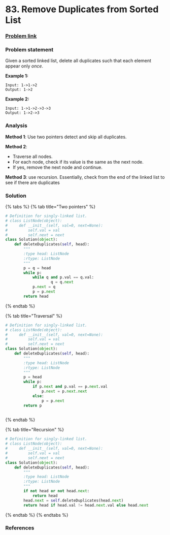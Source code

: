 # 83. Remove Duplicates from Sorted List

### [Problem link](https://leetcode.com/problems/remove-duplicates-from-sorted-list/)

### Problem statement

Given a sorted linked list, delete all duplicates such that each element appear only _once_.

**Example 1:**

```text
Input: 1->1->2
Output: 1->2
```

**Example 2:**

```text
Input: 1->1->2->3->3
Output: 1->2->3
```

### Analysis

**Method 1**: Use two pointers detect and skip all duplicates.

**Method 2**: 

* Traverse all nodes. 
* For each node, check if its value is the same as the next node. 
* If yes, remove the next node and continue.

**Method 3**: use recursion. Essentially, check from the end of the linked list to see if there are duplicates

### Solution

{% tabs %}
{% tab title="Two pointers" %}
```python
# Definition for singly-linked list.
# class ListNode(object):
#     def __init__(self, val=0, next=None):
#         self.val = val
#         self.next = next
class Solution(object):
    def deleteDuplicates(self, head):
        """
        :type head: ListNode
        :rtype: ListNode
        """
        p = q = head
        while p:
            while q and p.val == q.val:
                    q = q.next
            p.next = q
            p = p.next
        return head
```
{% endtab %}

{% tab title="Traversal" %}
```python
# Definition for singly-linked list.
# class ListNode(object):
#     def __init__(self, val=0, next=None):
#         self.val = val
#         self.next = next
class Solution(object):
    def deleteDuplicates(self, head):
        """
        :type head: ListNode
        :rtype: ListNode
        """
        p = head
        while p:
            if p.next and p.val == p.next.val
                p.next = p.next.next
            else:
                p = p.next
        return p
        
```
{% endtab %}

{% tab title="Recursion" %}
```python
# Definition for singly-linked list.
# class ListNode(object):
#     def __init__(self, val=0, next=None):
#         self.val = val
#         self.next = next
class Solution(object):
    def deleteDuplicates(self, head):
        """
        :type head: ListNode
        :rtype: ListNode
        """
        if not head or not head.next:
            return head
        head.next = self.deleteDuplicates(head.next)
        return head if head.val != head.next.val else head.next
```
{% endtab %}
{% endtabs %}

### References

